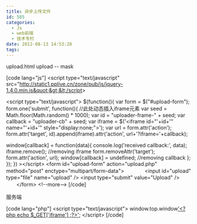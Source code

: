 ```yaml
---
title: 异步上传文件
id: 585
categories:
  - Js
  - web前端
  - 技术专栏
date: 2012-08-13 14:53:28
tags:
---
```


upload.html
upload -- mask

[code lang="js"]
&lt;script type=&quot;text/javascript&quot; src=&quot;http://static1.pplive.cn/zone/pub/js/jquery-1.4.0.min.js&quot;&gt;&lt;/script&gt;

&lt;script type=&quot;text/javascript&quot;&gt;
$(function(){
var form = $(&quot;#upload-form&quot;);
form.one('submit', function(){
//此处动态插入iframe元素
var seed = Math.floor(Math.random() * 1000);
var id = &quot;uploader-frame-&quot; + seed;
var callback = &quot;uploader-cb&quot; + seed;
var iframe = $('&lt;iframe id=&quot;'+id+'&quot; name=&quot;'+id+'&quot; style=&quot;display:none;&quot;&gt;');
var url = form.attr('action');
form.attr('target', id).append(iframe).attr('action', url+'?iframe='+callback);

window[callback] = function(data){
console.log('received callback:', data);
iframe.remove(); //removing iframe
form.removeAttr('target');
form.attr('action', url);
window[callback] = undefined; //removing callback
};
});
})
&gt;&lt;/script&gt;
&lt;form id=&quot;upload-form&quot; action=&quot;upload.php&quot; method=&quot;post&quot; enctype=&quot;multipart/form-data&quot;&gt;　　　　&lt;input id=&quot;upload&quot; type=&quot;file&quot; name=&quot;upload&quot; /&gt;
&lt;input type=&quot;submit&quot; value=&quot;Upload&quot; /&gt; 　　&lt;/form&gt; &lt;!--more--&gt;
[/code]

服务端

[code lang="php"]
&lt;script type=&quot;text/javascript&quot;&gt;
window.top.window['&lt;?php echo $_GET['iframe'] ;?&gt;']('成功啦~');
&lt;/script&gt;
[/code]